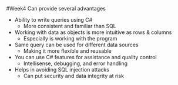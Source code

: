 #Week4 
Can provide several advantages
- Ability to write queries using C# 
	- More consistent and familiar than SQL
- Working with data as objects is more intuitive as rows & columns
	- Especially is working with the program
- Same query can be used for different data sources
	- Making it more flexible and reusable
- You can use C# features for assistance and quality control
	- Intellisense, debugging, and error handling 
- Helps in avoiding SQL injection attacks
	- Can put security and data integrity at risk